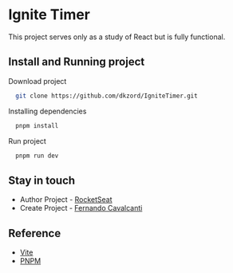 
# Ignite Timer

This project serves only as a study of React but is fully functional.


## Install and Running project

Download project
```bash
  git clone https://github.com/dkzord/IgniteTimer.git
```

Installing dependencies

```bash
  pnpm install
```

Run project

```bash
  pnpm run dev
```
## Stay in touch

- Author Project - [RocketSeat](https://rocketseat.com.br)
- Create Project - [Fernando Cavalcanti](linkedin.com/in/dkzord/)

## Reference

 - [Vite](https://vitejs.dev)
 - [PNPM](https://pnpm.io)
